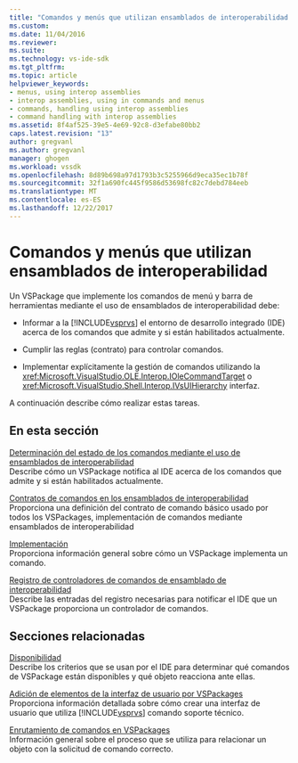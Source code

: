 ```yaml
---
title: "Comandos y menús que utilizan ensamblados de interoperabilidad | Documentos de Microsoft"
ms.custom: 
ms.date: 11/04/2016
ms.reviewer: 
ms.suite: 
ms.technology: vs-ide-sdk
ms.tgt_pltfrm: 
ms.topic: article
helpviewer_keywords:
- menus, using interop assemblies
- interop assemblies, using in commands and menus
- commands, handling using interop assemblies
- command handling with interop assemblies
ms.assetid: 8f4af525-39e5-4e69-92c8-d3efabe80bb2
caps.latest.revision: "13"
author: gregvanl
ms.author: gregvanl
manager: ghogen
ms.workload: vssdk
ms.openlocfilehash: 8d89b698a97d1793b3c5255966d9eca35ec1b78f
ms.sourcegitcommit: 32f1a690fc445f9586d53698fc82c7debd784eeb
ms.translationtype: MT
ms.contentlocale: es-ES
ms.lasthandoff: 12/22/2017
---
```

# <a name="commands-and-menus-that-use-interop-assemblies"></a>Comandos y menús que utilizan ensamblados de interoperabilidad
Un VSPackage que implemente los comandos de menú y barra de herramientas mediante el uso de ensamblados de interoperabilidad debe:  
  
-   Informar a la [!INCLUDE[vsprvs](../../code-quality/includes/vsprvs_md.md)] el entorno de desarrollo integrado (IDE) acerca de los comandos que admite y si están habilitados actualmente.  
  
-   Cumplir las reglas (contrato) para controlar comandos.  
  
-   Implementar explícitamente la gestión de comandos utilizando la <xref:Microsoft.VisualStudio.OLE.Interop.IOleCommandTarget> o <xref:Microsoft.VisualStudio.Shell.Interop.IVsUIHierarchy> interfaz.  
  
 A continuación describe cómo realizar estas tareas.  
  
## <a name="in-this-section"></a>En esta sección  
 [Determinación del estado de los comandos mediante el uso de ensamblados de interoperabilidad](../../extensibility/internals/determining-command-status-by-using-interop-assemblies.md)  
 Describe cómo un VSPackage notifica al IDE acerca de los comandos que admite y si están habilitados actualmente.  
  
 [Contratos de comandos en los ensamblados de interoperabilidad](../../extensibility/internals/command-contracts-in-interop-assemblies.md)  
 Proporciona una definición del contrato de comando básico usado por todos los VSPackages, implementación de comandos mediante ensamblados de interoperabilidad  
  
 [Implementación](../../extensibility/internals/command-implementation.md)  
 Proporciona información general sobre cómo un VSPackage implementa un comando.  
  
 [Registro de controladores de comandos de ensamblado de interoperabilidad](../../extensibility/internals/registering-interop-assembly-command-handlers.md)  
 Describe las entradas del registro necesarias para notificar el IDE que un VSPackage proporciona un controlador de comandos.  
  
## <a name="related-sections"></a>Secciones relacionadas  
 [Disponibilidad](../../extensibility/internals/command-availability.md)  
 Describe los criterios que se usan por el IDE para determinar qué comandos de VSPackage están disponibles y qué objeto reacciona ante ellas.  
  
 [Adición de elementos de la interfaz de usuario por VSPackages](../../extensibility/internals/how-vspackages-add-user-interface-elements.md)  
 Proporciona información detallada sobre cómo crear una interfaz de usuario que utiliza [!INCLUDE[vsprvs](../../code-quality/includes/vsprvs_md.md)] comando soporte técnico.  
  
 [Enrutamiento de comandos en VSPackages](../../extensibility/internals/command-routing-in-vspackages.md)  
 Información general sobre el proceso que se utiliza para relacionar un objeto con la solicitud de comando correcto.
